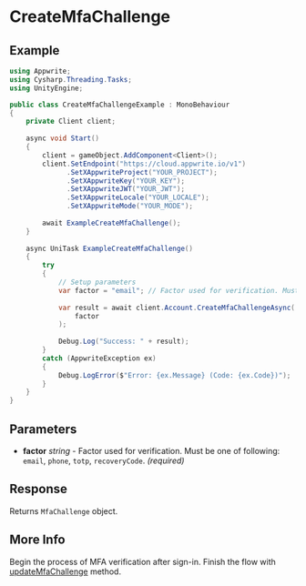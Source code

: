 # CreateMfaChallenge

## Example

```csharp
using Appwrite;
using Cysharp.Threading.Tasks;
using UnityEngine;

public class CreateMfaChallengeExample : MonoBehaviour
{
    private Client client;
    
    async void Start()
    {
        client = gameObject.AddComponent<Client>();
        client.SetEndpoint("https://cloud.appwrite.io/v1")
              .SetXAppwriteProject("YOUR_PROJECT");
              .SetXAppwriteKey("YOUR_KEY");
              .SetXAppwriteJWT("YOUR_JWT");
              .SetXAppwriteLocale("YOUR_LOCALE");
              .SetXAppwriteMode("YOUR_MODE");
        
        await ExampleCreateMfaChallenge();
    }
    
    async UniTask ExampleCreateMfaChallenge()
    {
        try
        {
            // Setup parameters
            var factor = "email"; // Factor used for verification. Must be one of following: `email`, `phone`, `totp`, `recoveryCode`.
            
            var result = await client.Account.CreateMfaChallengeAsync(
                factor
            );
            
            Debug.Log("Success: " + result);
        }
        catch (AppwriteException ex)
        {
            Debug.LogError($"Error: {ex.Message} (Code: {ex.Code})");
        }
    }
}
```

## Parameters

- **factor** *string* - Factor used for verification. Must be one of following: `email`, `phone`, `totp`, `recoveryCode`. *(required)*

## Response

Returns `MfaChallenge` object.
## More Info

Begin the process of MFA verification after sign-in. Finish the flow with [updateMfaChallenge](/docs/references/cloud/client-web/account#updateMfaChallenge) method.
